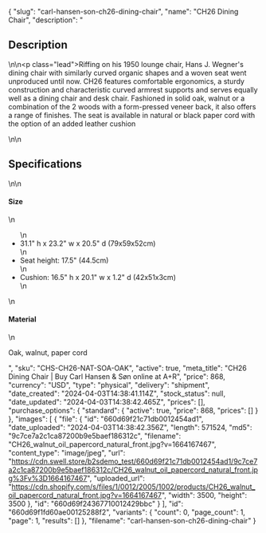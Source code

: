 {
  "slug": "carl-hansen-son-ch26-dining-chair",
  "name": "CH26 Dining Chair",
  "description": "<h2>Description</h2>\n<!-- split -->\n<p class=\"lead\">Riffing on his 1950 lounge chair, Hans J. Wegner's dining chair with similarly curved organic shapes and a woven seat went unproduced until now. CH26 features comfortable ergonomics, a sturdy construction and characteristic curved armrest supports and serves equally well as a dining chair and desk chair. Fashioned in solid oak, walnut or a combination of the 2 woods with a form-pressed veneer back, it also offers a range of finishes. The seat is available in natural or black paper cord with the option of an added leather cushion</p>\n<!-- split -->\n<h2>Specifications</h2>\n<!-- split -->\n<h4>Size</h4>\n<ul>\n<li>31.1\" h x 23.2\" w x 20.5\" d (79x59x52cm)</li>\n<li>Seat height: 17.5\" (44.5cm)</li>\n<li>Cushion: 16.5\" h x 20.1\" w x 1.2\" d (42x51x3cm)</li>\n</ul>\n<h4>Material</h4>\n<p>Oak, walnut, paper cord</p>",
  "sku": "CHS-CH26-NAT-SOA-OAK",
  "active": true,
  "meta_title": "CH26 Dining Chair | Buy Carl Hansen & Søn online at A+R",
  "price": 868,
  "currency": "USD",
  "type": "physical",
  "delivery": "shipment",
  "date_created": "2024-04-03T14:38:41.114Z",
  "stock_status": null,
  "date_updated": "2024-04-03T14:38:42.465Z",
  "prices": [],
  "purchase_options": {
    "standard": {
      "active": true,
      "price": 868,
      "prices": []
    }
  },
  "images": [
    {
      "file": {
        "id": "660d69f21c71db0012454ad1",
        "date_uploaded": "2024-04-03T14:38:42.356Z",
        "length": 571524,
        "md5": "9c7ce7a2c1ca87200b9e5baef186312c",
        "filename": "CH26_walnut_oil_papercord_natural_front.jpg?v=1664167467",
        "content_type": "image/jpeg",
        "url": "https://cdn.swell.store/b2sdemo_test/660d69f21c71db0012454ad1/9c7ce7a2c1ca87200b9e5baef186312c/CH26_walnut_oil_papercord_natural_front.jpg%3Fv%3D1664167467",
        "uploaded_url": "https://cdn.shopify.com/s/files/1/0012/2005/1002/products/CH26_walnut_oil_papercord_natural_front.jpg?v=1664167467",
        "width": 3500,
        "height": 3500
      },
      "id": "660d69f24367710012429bbc"
    }
  ],
  "id": "660d69f1fd60ae00125288f2",
  "variants": {
    "count": 0,
    "page_count": 1,
    "page": 1,
    "results": []
  },
  "filename": "carl-hansen-son-ch26-dining-chair"
}